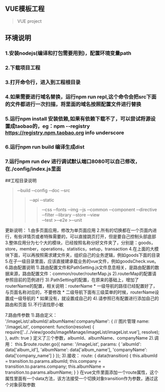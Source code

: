 ## VUE模板工程
> VUE project

## 环境说明
### 1.安装nodejs(编译和打包需要用到)，配置环境变量path
### 2.下载项目工程
### 3.打开命令行，进入到工程根目录
### 4.如果需要进行域名替换，运行npm run repl,这个命令会把src下面的文件都进行一次扫描，将里面的域名按照配置文件进行替换
### 5.运行npm install 安装依赖,如果有依赖下载不了，可以尝试将源设置成taobao的，eg：npm --registry https://registry.npm.taobao.org info underscore
### 6.运行npm run build 编译生成dist
### 7.运行npm run dev 进行调试默认端口8080可以自己修改，在./config/index.js里面


##工程目录说明

>─build
>─config
>─doc
>─src
>  >─api
>  >─static
>  >  >─css
>  >  >─fonts
>  >  >─img
>  >  >─js
>  >─common
>  >─component
>  >─directive
>  >─filter
>  >─library
>  >─store
>  >─view   
>─test
      >─e2e
      >─unit

更新说明：
1.由多页面应用，修改为单页面应用
2.所有的切换都在一个页面内进行，有些详情页或者特殊需要的，可以直接跳页打开，但是要自己控制头部底部
3.整体应用分为七个大的模块，已经按照名称分好文件夹了，分别是：goods，store，member，operations，statistics，setup，transaction
4.在上面的大模块下面，可以再按照需求建文件夹，组织自己的业务逻辑，例如goods下面的目录
5.在子一级目录里面，应该直接建承载业务的vue文件，例如goodsCheck.vue。
6.路由配置说明
    1).路由配置文件和PathSetting.js文件息息相关，是路由配置的数据来源，路由配置文件：common/router/routerMap.js
    2).routerMap的配置请参照目前的范例进行
    3).PathSetting的配置，在原来的基础上，增加了routerName的配置，相关说明：routerName
        * 一级导航的路径已经配置好了，与页面名称对应的，不要修改
        * 二级导航下面有三级菜单的时候，routerName设置成一级导航的
        * 如果没有，就设置成自己的
    4).请参照已有配置进行添加自己的路由和页面
    5).不行请找廖小敏

7.路由传参数
    1).路由定义：
    '/imageList/:albumId/:albumName/:companyName': { // 图片管理
        name: '/imageList',
        component: function(resolve) {
            require(['../../view/goods/imageManage/imageList/imageList.vue'], resolve);
        },
        auth: true
    }
    定义了三个参数，albumId、albumName、companyName
    2).调用：
    this.$route.router.go({
        name: '/imageList',
        params: {
            'albumId': data['album_id'],
            'albumName': data['album_name'],
            'companyName': data['company_name']
        }
    });
    3).接收：
    route: {
        data(transition) {
            this.albumId = transition.to.params.albumId;
            this.company = transition.to.params.company;
            this.albumName = transition.to.params.albumName;
        }
    }
    在vue文件里面添加一个route属性，这个属性里面有一个data方法，该方法接受一个切换对象transition作为参数，通过这个对象获取参数
